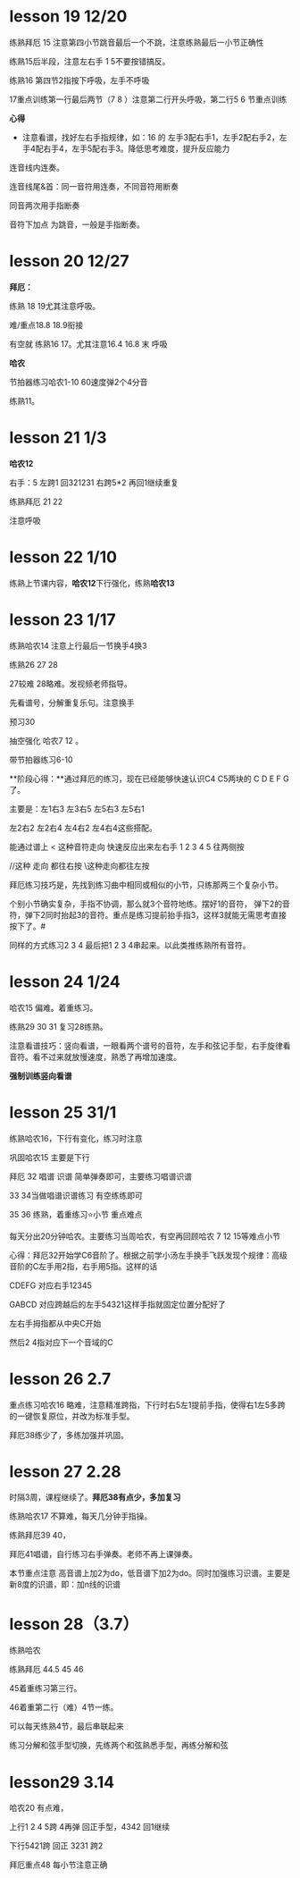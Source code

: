 # lesson 19  12/20

练熟拜厄 15 注意第四小节跳音最后一个不跳，注意练熟最后一小节正确性

练熟15后半段，注意左右手 1   5不要按错搞反。

练熟16  第四节2指按下呼吸，左手不呼吸

17重点训练第一行最后两节（7   8 ）注意第二行开头呼吸，第二行5 6 节重点训练

**心得**

- 注意看谱，找好左右手指规律，如：16 的 左手3配右手1，左手2配右手2，左手4配右手4，左手5配右手3。降低思考难度，提升反应能力

连音线内连奏。

连音线尾&首：同一音符用连奏，不同音符用断奏

同音两次用手指断奏

音符下加点 为跳音，一般是手指断奏。



# lesson 20  12/27

**拜厄：**

练熟 18  19尤其注意呼吸。

难/重点18.8 18.9衔接

有空就 练熟16 17。尤其注意16.4 16.8 末 呼吸

**哈农**

节拍器练习哈农1-10  60速度弹2个4分音

练熟11。





# lesson 21  1/3

**哈农12**  

右手：5 左跨1  回321231  右跨5*2 再回1继续重复

练熟拜厄 21 22

注意呼吸

# lesson 22  1/10

练熟上节课内容，**哈农12**下行强化，练熟**哈农13**





# lesson 23  1/17

练熟哈农14 注意上行最后一节换手4换3

练熟26  27 28 

27较难 28略难。发视频老师指导。

先看谱号，分解重复乐句。注意换手

预习30

抽空强化 哈农7  12  。

带节拍器练习6-10



**阶段心得：**通过拜厄的练习，现在已经能够快速认识C4 C5两块的 C D E F G了。

主要是：左1右3    左3右5    左5右3  左5右1  

左2右2  左2右4  左4右2 左4右4这些搭配。

能通过谱上 < 这种音符走向 快速反应出来左右手 1 2 3 4 5 往两侧按

//这种 走向 都往右按      \\这种走向都往左按

拜厄练习技巧是，先找到练习曲中相同或相似的小节，只练那两三个复杂小节。

个别小节确实复杂，手指不协调，那么就3个音符地练。摆好1的音符， 弹下2的音符，弹下2同时抬起3的音符。重点是练习提前抬手指3，这样3就能无需思考直接按下了。#

同样的方式练习2  3  4 最后把1 2 3 4串起来。以此类推练熟所有音符。



# lesson  24   1/24

哈农15  偏难。着重练习。

练熟29  30  31 复习28练熟。

注意看谱技巧：竖向看谱，一眼看两个谱号的音符，左手和弦记手型，右手旋律看音符。看不过来就放慢速度，熟悉了再增加速度。

**强制训练竖向看谱**

# lesson 25  31/1

练熟哈农16，下行有变化，练习时注意

巩固哈农15 主要是下行

拜厄 32  唱谱 识谱 简单弹奏即可，主要练习唱谱识谱

33 34当做唱谱识谱练习 有空练练即可

35 36 练熟，着重练习⭐️小节 重点难点

每天分出20分钟哈农。主要练习当周哈农，有空再回顾哈农 7  12  15等难点小节

心得：拜厄32开始学C6音阶了。根据之前学小汤左手换手飞跃发现个规律：高级音阶的C左手用2指，右手用5指。这样的话

CDEFG   对应右手12345  

GABCD  对应跨越后的左手54321这样手指就固定位置分配好了

左右手拇指都从中央C开始

然后2 4指对应下一个音域的C

# lesson 26  2.7

重点练习哈农16 略难，注意精准跨指，下行时右5左1提前手指，使得右1左5多跨的一键恢复原位，并改为标准手型。

拜厄38练少了，多练加强并巩固。

# lesson 27 2.28

时隔3周，课程继续了。**拜厄38有点少，多加复习**

练熟哈农17 不算难，每天几分钟手指操。

练熟拜厄39 40，

拜厄41唱谱，自行练习右手弹奏。老师不再上课弹奏。

本节重点注意 高音谱上加2为do，低音谱下加2为do。同时加强练习识谱。主要是新8度的识谱，即：加n线的识谱

# lesson 28（3.7）

练熟哈农 

练熟拜厄  44.5  45  46 

45着重练习第三行。

46着重第二行（难）4节一练。

可以每天练熟4节，最后串联起来

练习分解和弦手型切换，先练两个和弦熟悉手型，再练分解和弦

# lesson29  3.14 

哈农20 有点难，

上行1 2 4 5跨 4再弹  回正手型，4342 回1继续

下行5421跨  回正 3231  跨2

拜厄重点48  每小节注意正确
